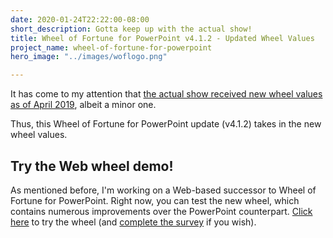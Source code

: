 ```yaml
---
date: 2020-01-24T22:22:00-08:00
short_description: Gotta keep up with the actual show!
title: Wheel of Fortune for PowerPoint v4.1.2 - Updated Wheel Values
project_name: wheel-of-fortune-for-powerpoint
hero_image: "../images/woflogo.png"

---
```

It has come to my attention that [the actual show received new wheel values as of April 2019](https://wheeloffortunehistory.fandom.com/wiki/Wheel_of_Fortune_timeline_(syndicated)/Season_36#April_2019), albeit a minor one.

Thus, this Wheel of Fortune for PowerPoint update (v4.1.2) takes in the new wheel values.

## Try the Web wheel demo!

As mentioned before, I'm working on a Web-based successor to Wheel of Fortune for PowerPoint. Right now, you can test the new wheel, which contains numerous improvements over the PowerPoint counterpart. [Click here](https://wheeldemo.gamesbytim.com/) to try the wheel (and [complete the survey](https://forms.gle/oBiGSo1aivxQbdHp7) if you wish).